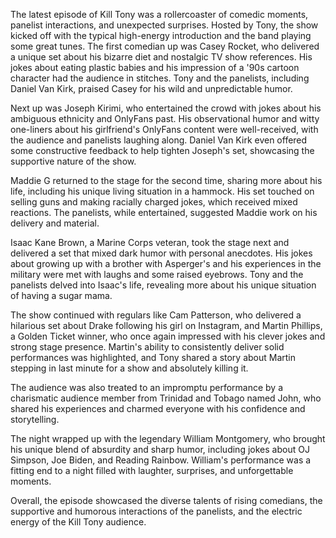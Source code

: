 The latest episode of Kill Tony was a rollercoaster of comedic moments, panelist interactions, and unexpected surprises. Hosted by Tony, the show kicked off with the typical high-energy introduction and the band playing some great tunes. The first comedian up was Casey Rocket, who delivered a unique set about his bizarre diet and nostalgic TV show references. His jokes about eating plastic babies and his impression of a '90s cartoon character had the audience in stitches. Tony and the panelists, including Daniel Van Kirk, praised Casey for his wild and unpredictable humor.

Next up was Joseph Kirimi, who entertained the crowd with jokes about his ambiguous ethnicity and OnlyFans past. His observational humor and witty one-liners about his girlfriend's OnlyFans content were well-received, with the audience and panelists laughing along. Daniel Van Kirk even offered some constructive feedback to help tighten Joseph's set, showcasing the supportive nature of the show.

Maddie G returned to the stage for the second time, sharing more about his life, including his unique living situation in a hammock. His set touched on selling guns and making racially charged jokes, which received mixed reactions. The panelists, while entertained, suggested Maddie work on his delivery and material.

Isaac Kane Brown, a Marine Corps veteran, took the stage next and delivered a set that mixed dark humor with personal anecdotes. His jokes about growing up with a brother with Asperger's and his experiences in the military were met with laughs and some raised eyebrows. Tony and the panelists delved into Isaac's life, revealing more about his unique situation of having a sugar mama.

The show continued with regulars like Cam Patterson, who delivered a hilarious set about Drake following his girl on Instagram, and Martin Phillips, a Golden Ticket winner, who once again impressed with his clever jokes and strong stage presence. Martin's ability to consistently deliver solid performances was highlighted, and Tony shared a story about Martin stepping in last minute for a show and absolutely killing it.

The audience was also treated to an impromptu performance by a charismatic audience member from Trinidad and Tobago named John, who shared his experiences and charmed everyone with his confidence and storytelling.

The night wrapped up with the legendary William Montgomery, who brought his unique blend of absurdity and sharp humor, including jokes about OJ Simpson, Joe Biden, and Reading Rainbow. William's performance was a fitting end to a night filled with laughter, surprises, and unforgettable moments.

Overall, the episode showcased the diverse talents of rising comedians, the supportive and humorous interactions of the panelists, and the electric energy of the Kill Tony audience.